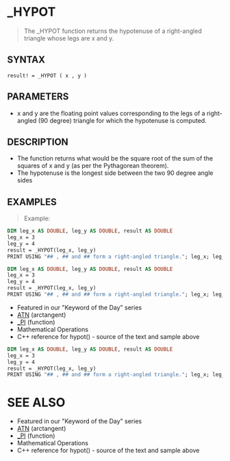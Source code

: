 # _HYPOT
> The _HYPOT function returns the hypotenuse of a right-angled triangle whose legs are x and y.

## SYNTAX
`result! = _HYPOT ( x , y )`

## PARAMETERS
* x and y are the floating point values corresponding to the legs of a right-angled (90 degree) triangle for which the hypotenuse is computed.


## DESCRIPTION
* The function returns what would be the square root of the sum of the squares of x and y (as per the Pythagorean theorem).
* The hypotenuse is the longest side between the two 90 degree angle sides


## EXAMPLES
> Example:

```vb
DIM leg_x AS DOUBLE, leg_y AS DOUBLE, result AS DOUBLE
leg_x = 3
leg_y = 4
result = _HYPOT(leg_x, leg_y)
PRINT USING "## , ## and ## form a right-angled triangle."; leg_x; leg_y; result
```


```vb
DIM leg_x AS DOUBLE, leg_y AS DOUBLE, result AS DOUBLE
leg_x = 3
leg_y = 4
result = _HYPOT(leg_x, leg_y)
PRINT USING "## , ## and ## form a right-angled triangle."; leg_x; leg_y; result
```

* Featured in our "Keyword of the Day" series
* [ATN](ATN.md) (arctangent)
* [_PI](_PI.md) (function)
* Mathematical Operations
* C++ reference for hypot() - source of the text and sample above

```vb
DIM leg_x AS DOUBLE, leg_y AS DOUBLE, result AS DOUBLE
leg_x = 3
leg_y = 4
result = _HYPOT(leg_x, leg_y)
PRINT USING "## , ## and ## form a right-angled triangle."; leg_x; leg_y; result
```



# SEE ALSO
* Featured in our "Keyword of the Day" series
* [ATN](ATN.md) (arctangent)
* [_PI](_PI.md) (function)
* Mathematical Operations
* C++ reference for hypot() - source of the text and sample above

